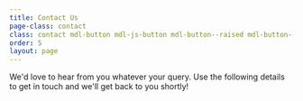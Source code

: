 ```yaml
---
title: Contact Us
page-class: contact
class: contact mdl-button mdl-js-button mdl-button--raised mdl-button--accent
order: 5
layout: page
---
```


We\'d love to hear from you whatever your query. Use the following details to get in touch and we\'ll get back to you shortly!
